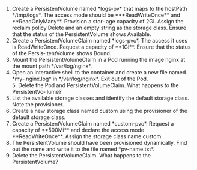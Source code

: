 
<ol>
 <li> Create a PersistentVolume named *logs-pv* that maps to the hostPath */tmp/logs*.
The access mode should be ***ReadWriteOnce** and **ReadOnlyMany**. Provision a stor‐
age capacity of 2Gi. Assign the reclaim policy Delete and an empty string as the
storage class. Ensure that the status of the PersistentVolume shows Available. </li>
<li> Create a PersistentVolumeClaim named *logs-pvc*. The access it uses is
ReadWriteOnce. Request a capacity of **1Gi**. Ensure that the status of the Persis‐
tentVolume shows Bound.</li>
<li> Mount the PersistentVolumeClaim in a Pod running the image nginx at the
mount path */var/log/nginx*.</li>
<li> Open an interactive shell to the container and create a new file named *my-
nginx.log* in */var/log/nginx*. Exit out of the Pod.</li>
5. Delete the Pod and PersistentVolumeClaim. What happens to the PersistentVo‐
lume? </li>
<li> List the available storage classes and identify the default storage class. Note the
provisioner.</li>
<li> Create a new storage class named custom using the provisioner of the default
storage class.</li>
<li> Create a PersistentVolumeClaim named *custom-pvc*. Request a capacity of
**500Mi** and declare the access mode **ReadWriteOnce**. Assign the storage class
name custom.</li>
<li> The PersistentVolume should have been provisioned dynamically. Find out the
name and write it to the file named *pv-name.txt*.</li>
<li> Delete the PersistentVolumeClaim. What happens to the PersistentVolume?</li>
    
</ol>  
